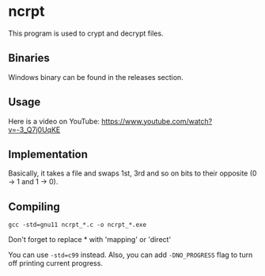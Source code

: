 # ncrpt

This program is used to crypt and decrypt files.

## Binaries

Windows binary can be found in the releases section.

## Usage

Here is a video on YouTube: https://www.youtube.com/watch?v=-3_Q7j0UqKE

## Implementation

Basically, it takes a file and swaps 1st, 3rd and so on bits to their opposite (0 -> 1 and 1 -> 0).

## Compiling

`gcc -std=gnu11 ncrpt_*.c -o ncrpt_*.exe`

Don't forget to replace * with 'mapping' or 'direct'

You can use `-std=c99` instead. Also, you can add `-DNO_PROGRESS` flag to turn off printing 
current progress. 
